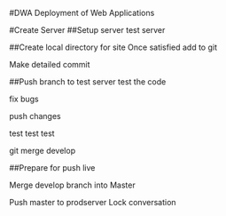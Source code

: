 #DWA
Deployment of Web Applications

#Create Server
##Setup server
test server

##Create local directory for site
Once satisfied add to git

Make detailed commit

##Push branch to test server
test the code

fix bugs

push changes 

test test test

git merge develop

##Prepare for push live

Merge develop branch into Master

Push master to prodserver
Lock conversation
